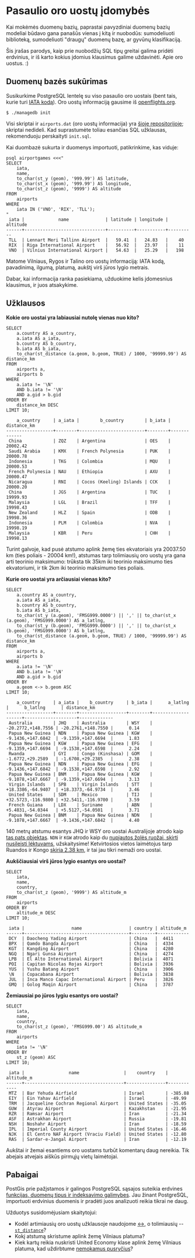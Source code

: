 Pasaulio oro uostų įdomybės
===========================

Kai mokėmės duomenų bazių, paprastai pavyzdiniai duomenų bazių modeliai būdavo
gana panašūs vienas į kitą ir nuobodūs: sumodeliuoti biblioteką, sumodeliuoti
"draugų" duomenų bazę, ar gyvūnų klasifikaciją.

Šis įrašas parodys, kaip prie nuobodžių SQL tipų greitai galima pridėti
erdvinius, ir iš karto kokius įdomius klausimus galime uždavinėti. Apie oro
uostus. :)

Duomenų bazės sukūrimas
-----------------------

Susikurkime PostgreSQL lentelę su viso pasaulio oro uostais (bent tais, kurie
turi [IATA kodą][1]). Oro uostų informaciją gausime iš [openflights.org][3].

```
$ ./managedb init
```

Visi skriptai ir `airports.dat` (oro uostų informacija) yra [šioje
repositorijoje][2]; skriptai nedideli. Kad suprastumėte toliau esančias SQL
užklausas, rekomenduoju perskaityti `init.sql`.

Kai duombazė sukurta ir duomenys importuoti, patikrinkime, kas viduje:

```
psql airportgames <<<"
SELECT
    iata,
    name,
    to_char(st_y (geom), '999.99') AS latitude,
    to_char(st_x (geom), '999.99') AS longitude,
    to_char(st_z (geom), '9999') AS altitude
FROM
    airports
WHERE
    iata IN ('VNO', 'RIX', 'TLL');
"
 iata |             name              | latitude | longitude | altitude
------+-------------------------------+----------+-----------+----------
 TLL  | Lennart Meri Tallinn Airport  |   59.41  |   24.83   |    40
 RIX  | Riga International Airport    |   56.92  |   23.97   |    11
 VNO  | Vilnius International Airport |   54.63  |   25.29   |   198
```

Matome Vilniaus, Rygos ir Talino oro uostų informaciją: IATA kodą, pavadinimą,
ilgumą, platumą, aukštį virš jūros lygio metrais.

Dabar, kai informacija ranka pasiekiama, užduokime kelis įdomesnius klausimus,
ir juos atsakykime.

Užklausos
---------

**Kokie oro uostai yra labiausiai nutolę vienas nuo kito?**

```
SELECT
    a.country AS a_country,
    a.iata AS a_iata,
    b.country AS b_country,
    b.iata AS b_iata,
    to_char(st_distance (a.geom, b.geom, TRUE) / 1000, '99999.99') AS distance_km
FROM
    airports a,
    airports b
WHERE
    a.iata != '\N'
    AND b.iata != '\N'
    AND a.gid > b.gid
ORDER BY
    distance_km DESC
LIMIT 10;

    a_country     | a_iata |        b_country        | b_iata | distance_km
------------------+--------+-------------------------+--------+-------------
 China            | ZQZ    | Argentina               | OES    |  20002.42
 Saudi Arabia     | KMX    | French Polynesia        | PUK    |  20000.78
 Indonesia        | TKG    | Colombia                | MQU    |  20000.53
 French Polynesia | NAU    | Ethiopia                | AXU    |  20000.47
 Nicaragua        | RNI    | Cocos (Keeling) Islands | CCK    |  20000.20
 China            | JGS    | Argentina               | TUC    |  19999.93
 Malaysia         | LGL    | Brazil                  | TFF    |  19998.43
 New Zealand      | HLZ    | Spain                   | ODB    |  19998.36
 Indonesia        | PLM    | Colombia                | NVA    |  19998.19
 Malaysia         | KBR    | Peru                    | CHH    |  19998.13
```

Turint galvoje, kad pusė atstumo aplink žemę ties ekvatoriais yra 20037.50 km
(ties poliais - 20004 km!), atstumas tarp tolimiausių oro uostų yra gana arti
teorinio maksimumo: trūksta tik 35km iki teorinio maksimumo ties ekvatoriumi,
ir tik 2km iki teorinio maksimumo ties poliais.

**Kurie oro uostai yra arčiausiai vienas kito?**
```
SELECT
    a.country AS a_country,
    a.iata AS a_iata,
    b.country AS b_country,
    b.iata AS b_iata,
    to_char(st_y (a.geom), 'FMSG999.0000') || ',' || to_char(st_x (a.geom), 'FMSG999.0000') AS a_latlng,
    to_char(st_y (b.geom), 'FMSG999.0000') || ',' || to_char(st_x (b.geom), 'FMSG999.0000') AS b_latlng,
    to_char(st_distance (a.geom, b.geom, TRUE) / 1000, '99999.99') AS distance_km
FROM
    airports a,
    airports b
WHERE
    a.iata != '\N'
    AND b.iata != '\N'
    AND a.gid > b.gid
ORDER BY
    a.geom <-> b.geom ASC
LIMIT 10;

    a_country     | a_iata |    b_country     | b_iata |      a_latlng      |      b_latlng      | distance_km
------------------+--------+------------------+--------+--------------------+--------------------+-------------
 Australia        | JHQ    | Australia        | WSY    | -20.2772,+148.7556 | -20.2761,+148.7550 |      0.14
 Papua New Guinea | NDN    | Papua New Guinea | KGW    | -9.1436,+147.6842  | -9.1359,+147.6694  |      1.83
 Papua New Guinea | KGW    | Papua New Guinea | EFG    | -9.1359,+147.6694  | -9.1538,+147.6598  |      2.24
 Rwanda           | GYI    | Congo (Kinshasa) | GOM    | -1.6772,+29.2589   | -1.6708,+29.2385   |      2.38
 Papua New Guinea | NDN    | Papua New Guinea | EFG    | -9.1436,+147.6842  | -9.1538,+147.6598  |      2.92
 Papua New Guinea | BNM    | Papua New Guinea | KGW    | -9.1078,+147.6667  | -9.1359,+147.6694  |      3.13
 Virgin Islands   | SPB    | Virgin Islands   | STT    | +18.3386,-64.9407  | +18.3373,-64.9734  |      3.46
 United States    | SDM    | Mexico           | TIJ    | +32.5723,-116.9800 | +32.5411,-116.9700 |      3.59
 French Guiana    | LDX    | Suriname         | ABN    | +5.4831,-54.0344   | +5.5127,-54.0501   |      3.71
 Papua New Guinea | BNM    | Papua New Guinea | NDN    | -9.1078,+147.6667  | -9.1436,+147.6842  |      4.40
```

140 metrų atstumu esantys JHQ ir WSY oro uostai Australijoje atrodo kaip [tas
pats objektas][10]. `NDN` ir `KGW` atrodo kaip du [nupjautos žolės
ruožai, skirti nusileisti lėktuvams][4], užskaitysime!  Ketvirtosios vietos
laimėtojus tarp Ruandos ir Kongo [skiria 2.38 km][8], ir tai jau tikri nemaži
oro uostai.

**Aukščiausiai virš jūros lygio esantys oro uostai?**

```
SELECT
    iata,
    name,
    country,
    to_char(st_z (geom), '9999') AS altitude_m
FROM
    airports
ORDER BY
    altitude_m DESC
LIMIT 10;

 iata |                  name                  | country | altitude_m
------+----------------------------------------+---------+------------
 DCY  | Daocheng Yading Airport                | China   |  4411
 BPX  | Qamdo Bangda Airport                   | China   |  4334
 KGT  | Kangding Airport                       | China   |  4280
 NGQ  | Ngari Gunsa Airport                    | China   |  4274
 LPB  | El Alto International Airport          | Bolivia |  4071
 POI  | Capitan Nicolas Rojas Airport          | Bolivia |  3936
 YUS  | Yushu Batang Airport                   | China   |  3906
 \N   | Copacabana Airport                     | Bolivia |  3838
 JUL  | Inca Manco Capac International Airport | Peru    |  3826
 GMQ  | Golog Maqin Airport                    | China   |  3787
```

**Žemiausiai po jūros lygiu esantys oro uostai?**

```
SELECT
    iata,
    name,
    country,
    to_char(st_z (geom), 'FMSG999.00') AS altitude_m
FROM
    airports
WHERE
    iata != '\N'
ORDER BY
    st_z (geom) ASC
LIMIT 10;

 iata |                 name                 |    country    | altitude_m
------+--------------------------------------+---------------+------------
 MTZ  | Bar Yehuda Airfield                  | Israel        | -385.88
 EIY  | Ein Yahav Airfield                   | Israel        | -49.99
 TRM  | Jacqueline Cochran Regional Airport  | United States | -35.05
 GUW  | Atyrau Airport                       | Kazakhstan    | -21.95
 RZR  | Ramsar Airport                       | Iran          | -21.34
 ASF  | Astrakhan Airport                    | Russia        | -19.81
 NSH  | Noshahr Airport                      | Iran          | -18.59
 IPL  | Imperial County Airport              | United States | -16.46
 NJK  | El Centro NAF Airport (Vraciu Field) | United States | -12.80
 RAS  | Sardar-e-Jangal Airport              | Iran          | -12.19
```

Aukštai ir žemai esantiems oro uostams turbūt komentarų daug nereikia. Tik
abejais atvejais aiškūs pirmųjų vietų laimėtojai.

Pabaigai
--------

PostGis prie pažįstamos ir galingos PostgreSQL sąsajos suteikia erdvines
[funkcijas, duomenų tipus ir indeksavimo galimybes][9]. Jau žinant PostgreSQL,
importuoti erdvinius duomenis ir pradėti juos analizuoti reikia tikrai ne daug.

Užduotys susidomėjusiam skaitytojui:

* Kodėl artimiausių oro uostų užklausoje naudojome [<->][5], o
  tolimiausių -- [`st_distance`][6]?
* Kokį atstumą skristume aplink žemę Vilniaus platuma?
* Kiek kartų reikia nuskristi United Economy klase aplink žemę Vilniaus
  platuma, kad uždirbtume [nemokamus pusryčius][7]?


[1]: https://en.wikipedia.org/wiki/International_Air_Transport_Association_code
[2]: https://github.com/motiejus/stud/tree/master/MTM/task4-straipsnis
[3]: https://openflights.org/data.html
[4]: https://goo.gl/maps/RD3d9fsH8NwzAnsYA
[5]: https://postgis.net/docs/geometry_distance_knn.html
[6]: https://postgis.net/docs/ST_Distance.html
[7]: https://www.united.com/ual/en/us/fly/mileageplus/premier/full-premier-benefits-chart.html
[8]: https://goo.gl/maps/3usBcUHDWnefVmab6
[9]: https://postgis.net/docs/reference.html
[10]: https://goo.gl/maps/T6WQhT2FDUdymnRB9
